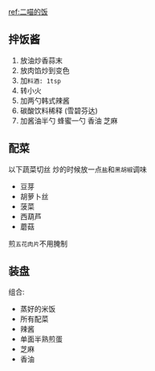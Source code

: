 [ref:二喵的饭](https://www.bilibili.com/video/BV1NE411G7Rx)

## 拌饭酱

1. 放油炒香蒜末
2. 放肉馅炒到变色
3. 加`料酒: 1tsp`
4. 转小火
5. 加两勺韩式辣酱
6. 碳酸饮料稀释 (雪碧芬达)
7. 加酱油半勺 蜂蜜一勺 香油 芝麻

## 配菜

以下蔬菜切丝 炒的时候放一点`盐`和`黑胡椒`调味

* 豆芽
* 胡萝卜丝
* 菠菜
* 西葫芦
* 蘑菇

煎`五花肉片`不用腌制

## 装盘

组合: 

* 蒸好的米饭
* 所有配菜
* 辣酱
* 单面半熟煎蛋
* 芝麻
* 香油



